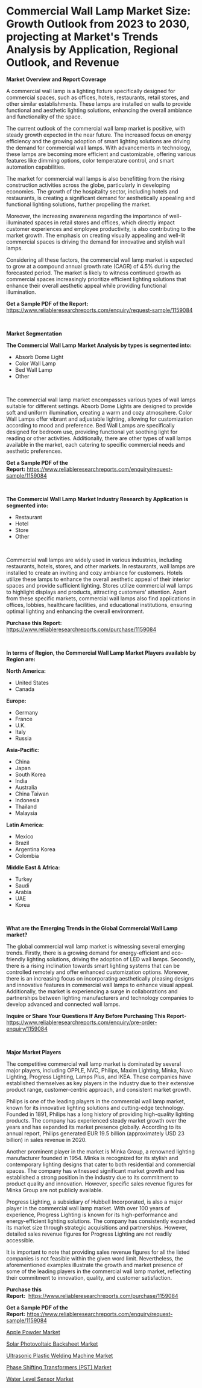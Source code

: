 <p><h1>Commercial Wall Lamp Market Size: Growth Outlook from 2023 to 2030, projecting at Market's Trends Analysis by Application, Regional Outlook, and Revenue</h1></p><p><strong>Market Overview and Report Coverage</strong></p>
<p><p>A commercial wall lamp is a lighting fixture specifically designed for commercial spaces, such as offices, hotels, restaurants, retail stores, and other similar establishments. These lamps are installed on walls to provide functional and aesthetic lighting solutions, enhancing the overall ambiance and functionality of the space.</p><p>The current outlook of the commercial wall lamp market is positive, with steady growth expected in the near future. The increased focus on energy efficiency and the growing adoption of smart lighting solutions are driving the demand for commercial wall lamps. With advancements in technology, these lamps are becoming more efficient and customizable, offering various features like dimming options, color temperature control, and smart automation capabilities.</p><p>The market for commercial wall lamps is also benefitting from the rising construction activities across the globe, particularly in developing economies. The growth of the hospitality sector, including hotels and restaurants, is creating a significant demand for aesthetically appealing and functional lighting solutions, further propelling the market.</p><p>Moreover, the increasing awareness regarding the importance of well-illuminated spaces in retail stores and offices, which directly impact customer experiences and employee productivity, is also contributing to the market growth. The emphasis on creating visually appealing and well-lit commercial spaces is driving the demand for innovative and stylish wall lamps.</p><p>Considering all these factors, the commercial wall lamp market is expected to grow at a compound annual growth rate (CAGR) of 4.5% during the forecasted period. The market is likely to witness continued growth as commercial spaces increasingly prioritize efficient lighting solutions that enhance their overall aesthetic appeal while providing functional illumination.</p></p>
<p><strong>Get a Sample PDF of the Report:</strong> <a href="https://www.reliableresearchreports.com/enquiry/request-sample/1159084">https://www.reliableresearchreports.com/enquiry/request-sample/1159084</a></p>
<p>&nbsp;</p>
<p><strong>Market Segmentation</strong></p>
<p><strong>The Commercial Wall Lamp Market Analysis by types is segmented into:</strong></p>
<p><ul><li>Absorb Dome Light</li><li>Color Wall Lamp</li><li>Bed Wall Lamp</li><li>Other</li></ul></p>
<p>&nbsp;</p>
<p><p>The commercial wall lamp market encompasses various types of wall lamps suitable for different settings. Absorb Dome Lights are designed to provide soft and uniform illumination, creating a warm and cozy atmosphere. Color Wall Lamps offer vibrant and adjustable lighting, allowing for customization according to mood and preference. Bed Wall Lamps are specifically designed for bedroom use, providing functional yet soothing light for reading or other activities. Additionally, there are other types of wall lamps available in the market, each catering to specific commercial needs and aesthetic preferences.</p></p>
<p><strong>Get a Sample PDF of the Report:</strong>&nbsp;<a href="https://www.reliableresearchreports.com/enquiry/request-sample/1159084">https://www.reliableresearchreports.com/enquiry/request-sample/1159084</a></p>
<p>&nbsp;</p>
<p><strong>The Commercial Wall Lamp Market Industry Research by Application is segmented into:</strong></p>
<p><ul><li>Restaurant</li><li>Hotel</li><li>Store</li><li>Other</li></ul></p>
<p>&nbsp;</p>
<p><p>Commercial wall lamps are widely used in various industries, including restaurants, hotels, stores, and other markets. In restaurants, wall lamps are installed to create an inviting and cozy ambiance for customers. Hotels utilize these lamps to enhance the overall aesthetic appeal of their interior spaces and provide sufficient lighting. Stores utilize commercial wall lamps to highlight displays and products, attracting customers' attention. Apart from these specific markets, commercial wall lamps also find applications in offices, lobbies, healthcare facilities, and educational institutions, ensuring optimal lighting and enhancing the overall environment.</p></p>
<p><strong>Purchase this Report:</strong>&nbsp; <a href="https://www.reliableresearchreports.com/purchase/1159084">https://www.reliableresearchreports.com/purchase/1159084</a></p>
<p>&nbsp;</p>
<p><strong>In terms of Region, the Commercial Wall Lamp Market Players available by Region are:</strong></p>
<p>
    <p> <strong> North America: </strong>
        <ul>
            <li>United States</li>
            <li>Canada</li>
        </ul>
        </p> 
    <p> <strong> Europe: </strong>
        <ul>
            <li>Germany</li>
            <li>France</li>
            <li>U.K.</li>
            <li>Italy</li>
            <li>Russia</li>
        </ul>
        </p> 
    <p> <strong> Asia-Pacific: </strong>
        <ul>
            <li>China</li>
            <li>Japan</li>
            <li>South Korea</li>
            <li>India</li>
            <li>Australia</li>
            <li>China Taiwan</li>
            <li>Indonesia</li>
            <li>Thailand</li>
            <li>Malaysia</li>
        </ul>
        </p> 
    <p> <strong> Latin America: </strong>
        <ul>
            <li>Mexico</li>
            <li>Brazil</li>
            <li>Argentina Korea</li>
            <li>Colombia</li>
        </ul>
        </p> 
    <p> <strong> Middle East & Africa: </strong>
        <ul>
            <li>Turkey</li>
            <li>Saudi</li>
            <li>Arabia</li>
            <li>UAE</li>
            <li>Korea</li>
        </ul>
    </p>
    </p>
<p>&nbsp;</p>
<p><strong>What are the Emerging Trends in the Global Commercial Wall Lamp market?</strong></p>
<p><p>The global commercial wall lamp market is witnessing several emerging trends. Firstly, there is a growing demand for energy-efficient and eco-friendly lighting solutions, driving the adoption of LED wall lamps. Secondly, there is a rising inclination towards smart lighting systems that can be controlled remotely and offer enhanced customization options. Moreover, there is an increasing focus on incorporating aesthetically pleasing designs and innovative features in commercial wall lamps to enhance visual appeal. Additionally, the market is experiencing a surge in collaborations and partnerships between lighting manufacturers and technology companies to develop advanced and connected wall lamps.</p></p>
<p><strong>Inquire or Share Your Questions If Any Before Purchasing This Report</strong>- <a href="https://www.reliableresearchreports.com/enquiry/pre-order-enquiry/1159084">https://www.reliableresearchreports.com/enquiry/pre-order-enquiry/1159084</a></p>
<p>&nbsp;</p>
<p><strong>Major Market Players</strong></p>
<p><p>The competitive commercial wall lamp market is dominated by several major players, including OPPLE, NVC, Philips, Maxim Lighting, Minka, Nuvo Lighting, Progress Lighting, Lamps Plus, and IKEA. These companies have established themselves as key players in the industry due to their extensive product range, customer-centric approach, and consistent market growth.</p><p>Philips is one of the leading players in the commercial wall lamp market, known for its innovative lighting solutions and cutting-edge technology. Founded in 1891, Philips has a long history of providing high-quality lighting products. The company has experienced steady market growth over the years and has expanded its market presence globally. According to its annual report, Philips generated EUR 19.5 billion (approximately USD 23 billion) in sales revenue in 2020.</p><p>Another prominent player in the market is Minka Group, a renowned lighting manufacturer founded in 1954. Minka is recognized for its stylish and contemporary lighting designs that cater to both residential and commercial spaces. The company has witnessed significant market growth and has established a strong position in the industry due to its commitment to product quality and innovation. However, specific sales revenue figures for Minka Group are not publicly available.</p><p>Progress Lighting, a subsidiary of Hubbell Incorporated, is also a major player in the commercial wall lamp market. With over 100 years of experience, Progress Lighting is known for its high-performance and energy-efficient lighting solutions. The company has consistently expanded its market size through strategic acquisitions and partnerships. However, detailed sales revenue figures for Progress Lighting are not readily accessible.</p><p>It is important to note that providing sales revenue figures for all the listed companies is not feasible within the given word limit. Nevertheless, the aforementioned examples illustrate the growth and market presence of some of the leading players in the commercial wall lamp market, reflecting their commitment to innovation, quality, and customer satisfaction.</p></p>
<p><strong>Purchase this Report:</strong>&nbsp;&nbsp;<a href="https://www.reliableresearchreports.com/purchase/1159084">https://www.reliableresearchreports.com/purchase/1159084</a></p>
<p></p>
<p><strong>Get a Sample PDF of the Report:</strong>&nbsp;<a href="https://www.reliableresearchreports.com/enquiry/request-sample/1159084">https://www.reliableresearchreports.com/enquiry/request-sample/1159084</a></p>
<p><p><a href="https://www.linkedin.com/pulse/apple-powder-market-size-growth-forecast-from-2023--dhdke/">Apple Powder Market</a></p><p><a href="https://github.com/RichRobinson5/Market-Research-Report-List-1/blob/main/solar-photovoltaic-backsheet-market.md">Solar Photovoltaic Backsheet Market</a></p><p><a href="https://medium.com/@dinafritsch/ultrasonic-plastic-welding-machine-market-size-growth-forecast-2023-2030-4c1b7a17a7f0">Ultrasonic Plastic Welding Machine Market</a></p><p><a href="https://github.com/RoccoManning/Market-Research-Report-List-1/blob/main/phase-shifting-transformers-pst-market.md">Phase Shifting Transformers (PST) Market</a></p><p><a href="https://medium.com/@albertakoss2023/water-level-sensor-market-size-growth-forecast-2023-2030-0393eef90eba">Water Level Sensor Market</a></p></p>